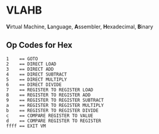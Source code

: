 # VLAHB
**V**irtual Machine, **L**anguage, **A**ssembler, **H**exadecimal, **B**inary

## Op Codes for Hex
`1    == GOTO` <br>
`2    == DIRECT LOAD` <br>
`3    == DIRECT ADD` <br>
`4    == DIRECT SUBTRACT` <br>
`5    == DIRECT MULTIPLY` <br>
`6    == DIRECT DIVIDE` <br>
`7    == REGISTER TO REGISTER LOAD` <br>
`8    == REGISTER TO REGISTER ADD` <br>
`9    == REGISTER TO REGISTER SUBTRACT` <br>
`a    == REGISTER TO REGISTER MULTIPLY` <br>
`b    == REGISTER TO REGISTER DIVIDE` <br>
`c    == COMPARE REGISTER TO VALUE` <br>
`d    == COMPARE REGISTER TO REGISTER` <br>
`ffff == EXIT VM` <br>

